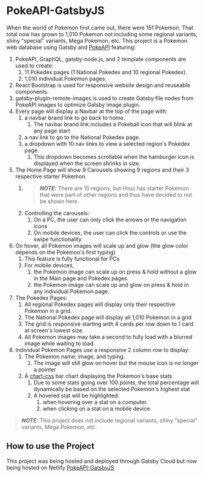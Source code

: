 # PokeAPI-GatsbyJS

When the world of Pokemon first came out, there were 151 Pokemon. That total now has grown to 1,010 Pokemon not including some regional variants, shiny "special" variants, Mega Pokemon, etc. This project is a Pokemon web database using Gatsby and [PokeAPI](https://www.gatsbyjs.com/plugins/gatsby-source-pokeapi/) featuring:

1. PokeAPI, GraphQL, gatsby-node.js, and 2 template components are used to create:
   1. 11 Pokedex pages (1 National Pokedex and 10 regional Pokedex).
   2. 1,010 individual Pokemon pages.
2. React Bootstrap is used for responsive website design and reuseable components.
3. gatsby-plugin-remote-images is used to create Gatsby file nodes from PokeAPI images to optimize Gatsby image plugin.
4. Every page will display a Navbar at the top of the page with:
   1. a navbar brand link to go back to home.
      1. The navbar brand link includes a Pokeball icon that will blink at any page start
   2. a nav link to go to the National Pokedex page.
   3. a dropdown with 10 nav links to view a selected region's Pokedex page.
      1. This dropdown becomes scrollable when the hamburger icon is displayed when the screen shrinks in size.
5. The Home Page will show 9 Carousels showing 9 regions and their 3 respective starter Pokemon.
   1. > **_NOTE:_** There are 10 regions, but Hisui has starter Pokemon that were part of other regions and thus have decided to not be shown here.
   2. Controlling the carousels:
      1. On a PC, the user can only click the arrows or the navigation icons
      2. On mobile devices, the user can click the controls or use the swipe functionality
6. On hover, all Pokemon images will scale up and glow (the glow color depends on the Pokemon's first typing)
   1. This feature is fully functional for PCs
   2. For mobile devices,
      1. the Pokemon image can scale up on press & hold without a glow in the Main page and Pokedex pages
      2. the Pokemon image can scale up and glow on press & hold in any individual Pokemon page.
7. The Pokedex Pages:
   1. All regional Pokedex pages will display only their respective Pokemon in a grid.
   2. The National Pokedex page will display all 1,010 Pokemon in a grid
   3. The grid is responsive starting with 4 cards per row down to 1 card at screen's lowest size.
   4. All Pokemon images may take a second to fully load with a blurred image while waiting to load.
8. Individual Pokemon Pages use a responsive 2 column row to display:
   1. The Pokemon name, image, and typing.
      1. The image will still glow on hover but the mouse icon is no longer a pointer
   2. A [chart-css](https://www.gatsbyjs.com/plugins/gatsby-plugin-charts-css/) bar chart displaying the Pokemon's base stats
      1. Due to some stats going over 100 points, the total percentage will dynamically be based on the selected Pokemon's highest stat
      2. A hovered stat will be highlighted:
         1. when hovering over a stat on a computer.
         2. when clicking on a stat on a mobile device

> **_NOTE:_** This project does not include regional variants, shiny "special" variants, Mega Pokemon, etc.

## How to use the Project

This project was being hosted and deployed through Gatsby Cloud but now being hosted on Netlify [PokeAPI-GatsbyJS](https://pokeapigatsbyjs.netlify.app/)
